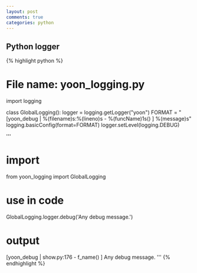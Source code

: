 ```yaml
---
layout: post
comments: true
categories: python
---
```

## Python logger

{% highlight python %}
# File name: yoon_logging.py
import logging

class GlobalLogging():
    logger = logging.getLogger("yoon")
    FORMAT = "[yoon_debug | %(filename)s:%(lineno)s - %(funcName)1s() ] %(message)s"
    logging.basicConfig(format=FORMAT)
    logger.setLevel(logging.DEBUG)


'''
# import 
from yoon_logging import GlobalLogging

# use in code
GlobalLogging.logger.debug('Any debug message.') 

# output
[yoon_debug | show.py:176 - f_name() ] Any debug message.
'''
{% endhighlight %}
